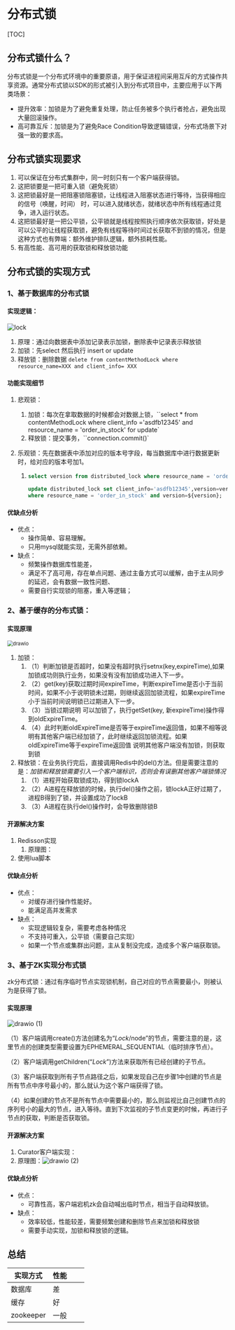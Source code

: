 # 分布式锁

[TOC]



## 分布式锁什么？

分布式锁是一个分布式环境中的重要原语，用于保证进程间采用互斥的方式操作共享资源。通常分布式锁以SDK的形式被引入到分布式项目中，主要应用于以下两类场景：
* 提升效率：加锁是为了避免重复处理，防止任务被多个执行者抢占，避免出现大量回滚操作。
* 高可靠互斥：加锁是为了避免Race Condition导致逻辑错误，分布式场景下对强一致的要求高。



## 分布式锁实现要求

1. 可以保证在分布式集群中，同一时刻只有一个客户端获得锁。
2. 这把锁要是一把可重入锁（避免死锁）
3. 这把锁最好是一把阻塞锁阻塞锁，让线程进入阻塞状态进行等待，当获得相应的信号（唤醒，时间） 时，可以进入就绪状态，就绪状态中所有线程通过竞争，进入运行状态。
4. 这把锁最好是一把公平锁，公平锁就是线程按照执行顺序依次获取锁，好处是可以公平的让线程获取锁，避免有线程等待时间过长获取不到锁的情况，但是这种方式也有弊端：额外维护排队逻辑，额外损耗性能。
5. 有高性能、高可用的获取锁和释放锁功能

## 分布式锁的实现方式
### 1、基于数据库的分布式锁



#### 实现逻辑：

![lock](../images/ds/lock.png)

1. 原理：通过向数据表中添加记录表示加锁，删除表中记录表示释放锁
2. 加锁：先select 然后执行 insert or update
3. 释放锁：删除数据 `delete from contentMethodLock where resource_name=XXX and client_info= XXX`

#### 功能实现细节

1. 悲观锁：

   1. 加锁：每次在拿取数据的时候都会对数据上锁，``select * from contentMethodLock where client_info ='asdfb12345' and resource_name = 'order_in_stock' for update`
   2. 释放锁：提交事务，``connection.commit()`

2. 乐观锁：先在数据表中添加对应的版本号字段，每当数据库中进行数据更新时，给对应的版本号加1。

   1. `````sql
      select version from distributed_lock where resource_name = 'order_in_stock';
      
      update distributed_lock set client_info='asdfb12345',version=version+1
      where resource_name = 'order_in_stock' and version=${version};
      `````

#### 优缺点分析

* 优点：
  * 操作简单、容易理解。
  * 只用mysql就能实现，无需外部依赖。
* 缺点：
  * 频繁操作数据库性能差，
  * 满足不了高可用，存在单点问题、通过主备方式可以缓解，由于主从同步的延迟，会有数据一致性问题、
  * 需要自行实现锁的阻塞，重入等逻辑；



### 2、基于缓存的分布式锁：

#### 实现原理

<img src="../images/ds/redis-lock.svg" alt="drawio" style="zoom: 80%;" />

1. 加锁：
   1. （1）判断加锁是否超时，如果没有超时执行setnx(key,expireTime),如果加锁成功则执行业务，如果没有没有加锁成功进入下一步。
   2. （2）get(key)获取过期时间expireTime，判断expireTime是否小于当前时间，如果不小于说明锁未过期，则继续返回加锁流程，如果expireTime小于当前时间说明锁已过期进入下一步。
   3. （3）当锁过期说明 可以加锁了，执行getSet(key, 新expireTime)操作得到oldExpireTime。
   4. （4）此时判断oldExpireTime是否等于expireTime返回值，如果不相等说明有其他客户端已经加锁了，此时继续返回加锁流程。如果oldExpireTime等于expireTime返回值 说明其他客户端没有加锁，则获取到锁
2. 释放锁：在业务执行完后，直接调用Redis中的del()方法。但是需要注意的是：*加锁和释放锁需要引入一个客户端标识，否则会有误删其他客户端锁情况*
   1. （1）进程开始获取锁成功，得到锁lockA
   2. （2）A进程在释放锁的时候，执行del()操作之前，锁lockA正好过期了，进程B得到了锁，并设置成功了lockB
   3. （3）A进程在执行del()操作时，会导致删除锁B

#### 开源解决方案

1. Redisson实现
   1. 原理图：
2. 使用lua脚本



#### 优缺点分析

* 优点：
  * 对缓存进行操作性能好。
  * 能满足高并发需求
* 缺点：
  * 实现逻辑较复杂，需要考虑各种情况
  * 不支持可重入，公平锁（需要自己实现）
  * 如果一个节点或集群出问题，主从复制没完成，造成多个客户端获取锁。

### 3、基于ZK实现分布式锁

zk分布式锁：通过有序临时节点实现锁机制，自己对应的节点需要最小，则被认为是获得了锁。

#### 实现原理

![drawio (1)](../images/ds/zk-lock.svg)

（1）客户端调用create()方法创建名为“*Lock*/node”的节点，需要注意的是，这里节点的创建类型需要设置为EPHEMERAL_SEQUENTIAL（临时排序节点）。

（2）客户端调用getChildren(“*Lock*”)方法来获取所有已经创建的子节点。

（3）客户端获取到所有子节点路径之后，如果发现自己在步骤1中创建的节点是所有节点中序号最小的，那么就认为这个客户端获得了锁。

（4）如果创建的节点不是所有节点中需要最小的，那么则监视比自己创建节点的序列号小的最大的节点，进入等待。直到下次监视的子节点变更的时候，再进行子节点的获取，判断是否获取锁。



#### 开源解决方案

1. Curator客户端实现：
2. 原理图：![drawio (2)](../images/ds/curator-lock.svg)



#### 优缺点分析

* 优点：
  * 可靠性高，客户端宕机zk会自动喊出临时节点，相当于自动释放锁。
* 缺点：
  * 效率较低，性能较差，需要频繁创建和删除节点来加锁和释放锁
  * 需要手动实现，加锁和释放锁的逻辑。



## 总结

| 实现方式  | 性能 |      |      |
| --------- | ---- | ---- | ---- |
| 数据库    | 差   |      |      |
| 缓存      | 好   |      |      |
| zookeeper | 一般 |      |      |


